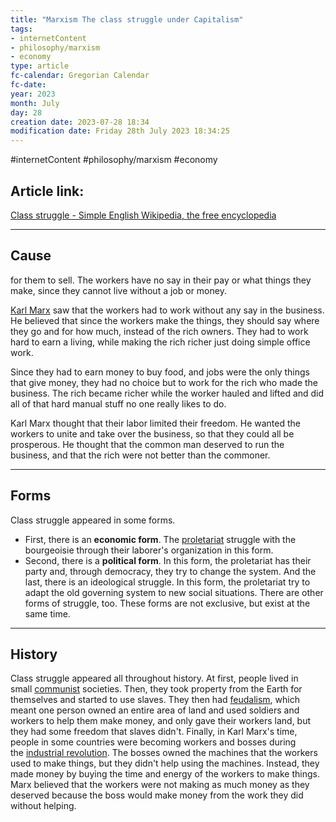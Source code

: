```yaml
---
title: "Marxism The class struggle under Capitalism"
tags:
- internetContent
- philosophy/marxism
- economy
type: article
fc-calendar: Gregorian Calendar
fc-date: 
year: 2023
month: July
day: 28
creation date: 2023-07-28 18:34
modification date: Friday 28th July 2023 18:34:25
---
```


#internetContent  #philosophy/marxism #economy 
## Article link:
[Class struggle - Simple English Wikipedia, the free encyclopedia](https://simple.wikipedia.org/wiki/Class_struggle#:~:text=Class%20struggle%20happens%20when%20the,any%20say%20in%20the%20business%2e)
_____
## Cause 
for them to sell. The workers have no say in their pay or what things they make, since they cannot live without a job or money.

[Karl Marx](https://simple.wikipedia.org/wiki/Karl_Marx "Karl Marx") saw that the workers had to work without any say in the business. He believed that since the workers make the things, they should say where they go and for how much, instead of the rich owners. They had to work hard to earn a living, while making the rich richer just doing simple office work.

Since they had to earn money to buy food, and jobs were the only things that give money, they had no choice but to work for the rich who made the business. The rich became richer while the worker hauled and lifted and did all of that hard manual stuff no one really likes to do.

Karl Marx thought that their labor limited their freedom. He wanted the workers to unite and take over the business, so that they could all be prosperous. He thought that the common man deserved to run the business, and that the rich were not better than the commoner.
___
## Forms 

Class struggle appeared in some forms. 
- First, there is an **economic form**. The [proletariat](https://simple.wikipedia.org/wiki/Proletariat "Proletariat") struggle with the bourgeoisie through their laborer's organization in this form. 
- Second, there is a **political form**. In this form, the proletariat has their party and, through democracy, they try to change the system. And the last, there is an ideological struggle. In this form, the proletariat try to adapt the old governing system to new social situations. There are other forms of struggle, too. These forms are not exclusive, but exist at the same time.
___
## History 

Class struggle appeared all throughout history. At first, people lived in small [communist](https://simple.wikipedia.org/wiki/Communist "Communist") societies. Then, they took property from the Earth for themselves and started to use slaves. They then had [feudalism](https://simple.wikipedia.org/wiki/Feudalism "Feudalism"), which meant one person owned an entire area of land and used soldiers and workers to help them make money, and only gave their workers land, but they had some freedom that slaves didn't. Finally, in Karl Marx's time, people in some countries were becoming workers and bosses during the [industrial revolution](https://simple.wikipedia.org/wiki/Industrial_revolution "Industrial revolution"). The bosses owned the machines that the workers used to make things, but they didn't help using the machines. Instead, they made money by buying the time and energy of the workers to make things. Marx believed that the workers were not making as much money as they deserved because the boss would make money from the work they did without helping.
